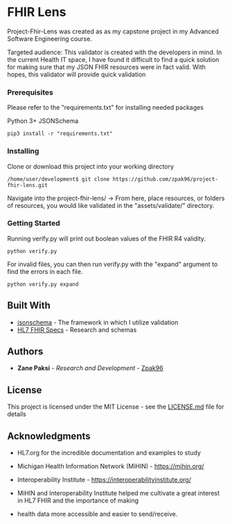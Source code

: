 # FHIR Lens
Project-Fhir-Lens was created as as my capstone project in my Advanced Software Engineering course.

Targeted audience:
This validator is created with the developers in mind. In the current Health IT space, I have found it difficult to find a quick
solution for making sure that my JSON FHIR resources were in fact valid. With hopes, this validator will provide quick validation

### Prerequisites

Please refer to the "requirements.txt" for installing needed packages

Python 3+
JSONSchema

```
pip3 install -r "requirements.txt"
```

### Installing

Clone or download this project into your working directory

```
/home/user/development$ git clone https://github.com/zpak96/project-fhir-lens.git
```

Navigate into the project-fhir-lens/ -> From here, place resources, or folders of resources, you would like validated
in the "assets/validate/" directory.

### Getting Started

Running verify.py will print out boolean values of the FHIR R4 validity.

```
python verify.py
```

For invalid files, you can then run verify.py with the "expand" argument to find the errors in each file.

```
python verify.py expand
```

## Built With

* [jsonschema](https://pypi.org/project/jsonschema/) - The framework in which I utilize validation
* [HL7 FHIR Specs](http://hl7.org/fhir/) - Research and schemas

## Authors

* **Zane Paksi** - *Research and Development* - [Zpak96](https://github.com/zpak96)

## License

This project is licensed under the MIT License - see the [LICENSE.md](LICENSE.md) file for details

## Acknowledgments

* HL7.org for the incredible documentation and examples to study
* Michigan Health Information Network (MiHIN) - https://mihin.org/
* Interoperability Institute - https://interoperabilityinstitute.org/

* MiHIN and Interoperability Institute helped me cultivate a great interest in HL7 FHIR and the importance of making
* health data more accessible and easier to send/receive.



